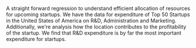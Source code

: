 A straight forward regression to understand efficient allocation of resources for upcoming startups.
We have the data for expenditure of Top 50 Startups in the United States of America on R&D, Administration and Marketing. Additionally, we're analysis how the location contributes to the profitability of the startup. 
We find that R&D expenditure is by far the most important expenditure for startups.
